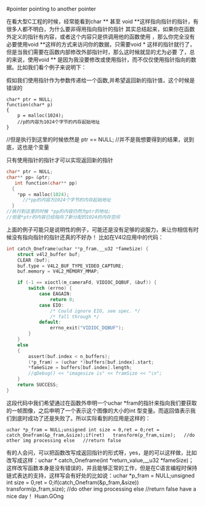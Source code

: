 #pointer pointing to another pointer

在看大型C工程的时候，经常能看到char ** 甚至 void **这样指向指针的指针，有很多人都不明白，为什么要非得用指向指针的指针
其实总结起来，如果你在函数外定义的指针有内容，或者这个内容只是供调用他的函数使用 ，那么你完全没有必要使用void \*\*这样的方式来访问你的数据，只需要void \* 这样的指针就行了，但是当我们需要在函数内部修改外部指针时，那么这时候就显的尤为必要
了，总的来说，使用void \*\* 是因为我没要修改或使用指针，而不仅仅使用指针指向的数据。比如我们看个例子来说明下：

假如我们使用指针作为参数传递给一个函数,并希望返回新的指针值，这个时候是错误的
```C/C++ code
char* ptr = NULL;
function(char* p)
{
    p = malloc(1024);
    //p的内容为1024个字节的内存起始地址
}
```
//但是执行到这里的时候依然是 ptr == NULL;
//并不是我想要得到的结果，说到底，这也是个变量

只有使用指针的指针才可以实现返回新的指针
```C
char* ptr = NULL;
char** pp= &ptr;
   int function(char** pp)
  {
    *pp = malloc(1024);
      //*pp的内容为1024个字节的内存起始地址
  }
//执行到这里的时候 *pp的内容仍然为ptr的地址;
//但是*ptr的内容已经指向了新分配的1024的内存空间
```

上面的例子可能只是说明性的例子，可能还是没有足够的说服力，来让你相信有时候没有指向指针的指针还真的不好办！
比如在V4l2应用中的代码：
```c
int catch_Oneframe(uchar **p_fram,__u32 *fameSize) {
    struct v4l2_buffer buf;
    CLEAR (buf);
    buf.type = V4L2_BUF_TYPE_VIDEO_CAPTURE;
    buf.memory = V4L2_MEMORY_MMAP;

    if (-1 == xioctl(m_cameraFd, VIDIOC_DQBUF, &buf)) {
        switch (errno) {
            case EAGAIN:
                return 0;
            case EIO:
                /* Could ignore EIO, see spec. */
                /* fall through */
            default:
                errno_exit("VIDIOC_DQBUF");
        }
    }
    else
    {
        assert(buf.index < n_buffers);
        (*p_fram) = (uchar *)buffers[buf.index].start;
        *fameSize = buffers[buf.index].length;
        //qDebug() << "imagesize is" << framSize << "\n";
    }
    return SUCCESS;
}
```
这段代码中我们希望通过在函数外申明一个uchar \*fram的指针来指向我们要获取的一帧图像，之后申明了一个表示这个图像的大小的int 型变量。而返回值表示我们到底时成功了还是失败了。所以实际看到的应用是这样的：
```
uchar *p_fram = NULL;unsigned int size = 0,ret = 0;ret = catch_Onefram(&p_fram,&size);if(ret)   transform(p_fram,size);   //do other img processing else   //return false
```
有的人会问，可以把函数改写成返回指针的形式呀，yes，是的可以这样做，比如改写成这样：uchar * catch_Oneframe(int *return_value,__u32 *fameSize)；这样改写函数本身是没有错误的，并且能够正常的工作，但是在C语言编程时保持链式表达的支持，这样写会有好处的比如说：uchar *p_fram = NULL;unsigned int size = 0,ret = 0;if(catch_Onefram(&p_fram,&size))   transform(p_fram,size);   //do other img processing else   //return false      have a nice day！ Huan.GOng


